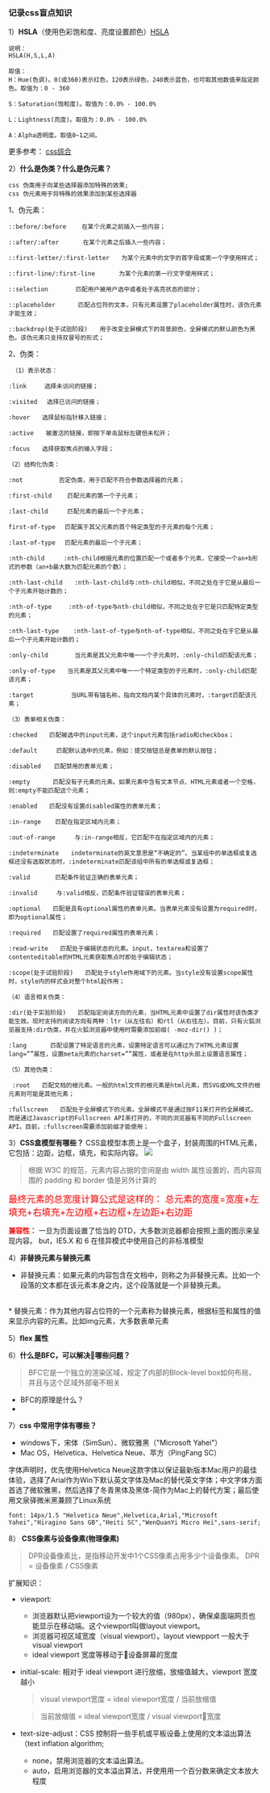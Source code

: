 ### 记录css盲点知识

1）<b>HSLA</b>（使用色彩饱和度、亮度设置颜色）[HSLA](https://www.cnblogs.com/zhoushengxiu/p/5710691.html)
```
说明：
HSLA(H,S,L,A)

取值：
H：Hue(色调)。0(或360)表示红色，120表示绿色，240表示蓝色，也可取其他数值来指定颜色。取值为：0 - 360

S：Saturation(饱和度)。取值为：0.0% - 100.0%

L：Lightness(亮度)。取值为：0.0% - 100.0%

A：Alpha透明度。取值0~1之间。
```
更多参考：
[css综合](https://www.html.cn/book/css/values/color/hsla.htm)

2）<b>什么是伪类？什么是伪元素？</b>
```
css 伪类用于向某些选择器添加特殊的效果;
css 伪元素用于将特殊的效果添加到某些选择器
```
1、伪元素：
```
::before/:before　 　在某个元素之前插入一些内容；

::after/:after　　　　在某个元素之后插入一些内容；

::first-letter/:first-letter　　为某个元素中的文字的首字母或第一个字使用样式；

::first-line/:first-line　　　　为某个元素的第一行文字使用样式；

::selection　　　　 匹配用户被用户选中或者处于高亮状态的部分；

::placeholder　  　 匹配占位符的文本，只有元素设置了placeholder属性时，该伪元素才能生效；

::backdrop(处于试验阶段)　　用于改变全屏模式下的背景颜色，全屏模式的默认颜色为黑色。该伪元素只支持双冒号的形式；
```
2、伪类：

```
 （1）表示状态：

:link　　　选择未访问的链接；

:visited　 选择已访问的链接；

:hover　　选择鼠标指针移入链接；

:active　　被激活的链接，即按下单击鼠标左键但未松开；

:focus　　选择获取焦点的输入字段；

（2）结构化伪类：

:not　　　　　　否定伪类，用于匹配不符合参数选择器的元素；

:first-child　　 匹配元素的第一个子元素；

:last-child　　  匹配元素的最后一个子元素；

first-of-type　 匹配属于其父元素的首个特定类型的子元素的每个元素；

:last-of-type　 匹配元素的最后一个子元素；

:nth-child　　  :nth-child根据元素的位置匹配一个或者多个元素，它接受一个an+b形式的参数（an+b最大数为匹配元素的个数）；

:nth-last-child　　:nth-last-child与:nth-child相似，不同之处在于它是从最后一个子元素开始计数的；

:nth-of-type　   :nth-of-type与nth-child相似，不同之处在于它是只匹配特定类型的元素；

:nth-last-type    :nth-last-of-type与nth-of-type相似，不同之处在于它是从最后一个子元素开始计数的；

:only-child　　    当元素是其父元素中唯一一个子元素时，:only-child匹配该元素；

:only-of-type　　当元素是其父元素中唯一一个特定类型的子元素时，:only-child匹配该元素；

:target　　　　　  当URL带有锚名称，指向文档内某个具体的元素时，:target匹配该元素；

（3）表单相关伪类：

:checked　　匹配被选中的input元素，这个input元素包括radio和checkbox；

:default　　  匹配默认选中的元素，例如：提交按钮总是表单的默认按钮；

:disabled　  匹配禁用的表单元素；

:empty　　   匹配没有子元素的元素。如果元素中含有文本节点、HTML元素或者一个空格，则:empty不能匹配这个元素；

:enabled　　匹配没有设置disabled属性的表单元素；

:in-range    匹配在指定区域内元素；

:out-of-range　 　 与:in-range相反，它匹配不在指定区域内的元素；

:indeterminate　　indeterminate的英文意思是“不确定的”。当某组中的单选框或复选框还没有选取状态时，:indeterminate匹配该组中所有的单选框或复选框；

:valid　　 　 匹配条件验证正确的表单元素；

:invalid　　  与:valid相反，匹配条件验证错误的表单元素；

:optional　　匹配是具有optional属性的表单元素。当表单元素没有设置为required时，即为optional属性；

:required　　匹配设置了required属性的表单元素；

:read-write　　匹配处于编辑状态的元素。input，textarea和设置了contenteditable的HTML元素获取焦点时即处于编辑状态；

:scope(处于试验阶段)　　匹配处于style作用域下的元素。当style没有设置scope属性时，style内的样式会对整个html起作用；

（4）语言相关伪类：

:dir(处于实验阶段)　　匹配指定阅读方向的元素，当HTML元素中设置了dir属性时该伪类才能生效。现时支持的阅读方向有两种：ltr（从左往右）和rtl（从右往左）。目前，只有火狐浏览器支持:dir伪类，并在火狐浏览器中使用时需要添加前缀( -moz-dir() )；

:lang　　　　匹配设置了特定语言的元素，设置特定语言可以通过为了HTML元素设置lang=””属性，设置meta元素的charset=””属性，或者是在http头部上设置语言属性；

（5）其他伪类：

 :root　　匹配文档的根元素。一般的html文件的根元素是html元素，而SVG或XML文件的根元素则可能是其他元素；

:fullscreen　　匹配处于全屏模式下的元素。全屏模式不是通过按F11来打开的全屏模式，而是通过Javascript的Fullscreen API来打开的，不同的浏览器有不同的Fullscreen 　API。目前，:fullscreen需要添加前缀才能使用；
```

3）<b>CSS盒模型有哪些？</b>
CSS盒模型本质上是一个盒子，封装周围的HTML元素，它包括：边距，边框，填充，和实际内容。
<img src="https://www.runoob.com/images/box-model.gif">
> 根据 W3C 的规范，元素内容占据的空间是由 width 属性设置的，而内容周围的 padding 和 border 值是另外计算的
> 
<font size=4 color=red>最终元素的总宽度计算公式是这样的：
总元素的宽度=宽度+左填充+右填充+左边框+右边框+左边距+右边距</font>

<b><font color=red>兼容性：</font></b>
一旦为页面设置了恰当的 DTD，大多数浏览器都会按照上面的图示来呈现内容。
but，IE5.X 和 6 在怪异模式中使用自己的非标准模型

4）<b>非替换元素与替换元素</b>
* 非替换元素：如果元素的内容包含在文档中，则称之为非替换元素。比如一个段落的文本都在该元素本身之内，这个段落就是一个非替换元素。
<br/>
* 替换元素：作为其他内容占位符的一个元素称为替换元素，根据标签和属性的值来显示内容的元素。比如img元素，大多数表单元素

5）<b>flex 属性</b>

6）<b>什么是BFC，可以解决哪些问题？</b>
> BFC它是一个独立的渲染区域，规定了内部的Block-level box如何布局，并且与这个区域外部毫不相关

  + BFC的原理是什么？
+ 

7）<b>css 中常用字体有哪些？</b>
* windows下，宋体（SimSun）、微软雅黑（"Microsoft Yahei"）
* Mac OS，Helvetica、Helvetica Neue、苹方（PingFang SC）

字体声明时，优先使用Helvetica Neue这款字体以保证最新版本Mac用户的最佳体验，选择了Arial作为Win下默认英文字体及Mac的替代英文字体；中文字体方面首选了微软雅黑，然后选择了冬青黑体及黑体-简作为Mac上的替代方案；最后使用文泉驿微米黑兼顾了Linux系统
```
font: 14px/1.5 "Helvetica Neue",Helvetica,Arial,"Microsoft Yahei","Hiragino Sans GB","Heiti SC","WenQuanYi Micro Hei",sans-serif;
```

8） <b>CSS像素与设备像素(物理像素)</b>
> DPR设备像素比，是指移动开发中1个CSS像素占用多少个设备像素。 DPR = 设备像素 / CSS像素

扩展知识：
* viewport:
  * 浏览器默认把viewport设为一个较大的值（980px），确保桌面端网页也能显示在移动端。这个viewport叫做layout viewport。
  * 浏览器可视区域宽度（visual viewport）。layout viewpport 一般大于 visual viewport
  * ideal viewport 宽度等移动于设备屏幕的宽度

* initial-scale: 相对于 ideal viewport 进行放缩，放缩值越大，viewport 宽度越小
  > visual viewport宽度 = ideal viewport宽度 / 当前放缩值
  
  > 当前放缩值 = ideal viewport宽度 / visual viewport宽度

* text-size-adjust：CSS 控制将一些手机或平板设备上使用的文本溢出算法（text inflation algorithm;
  + none，禁用浏览器的文本溢出算法。
  + auto，启用浏览器的文本溢出算法，并使用用一个百分数来确定文本放大程度

